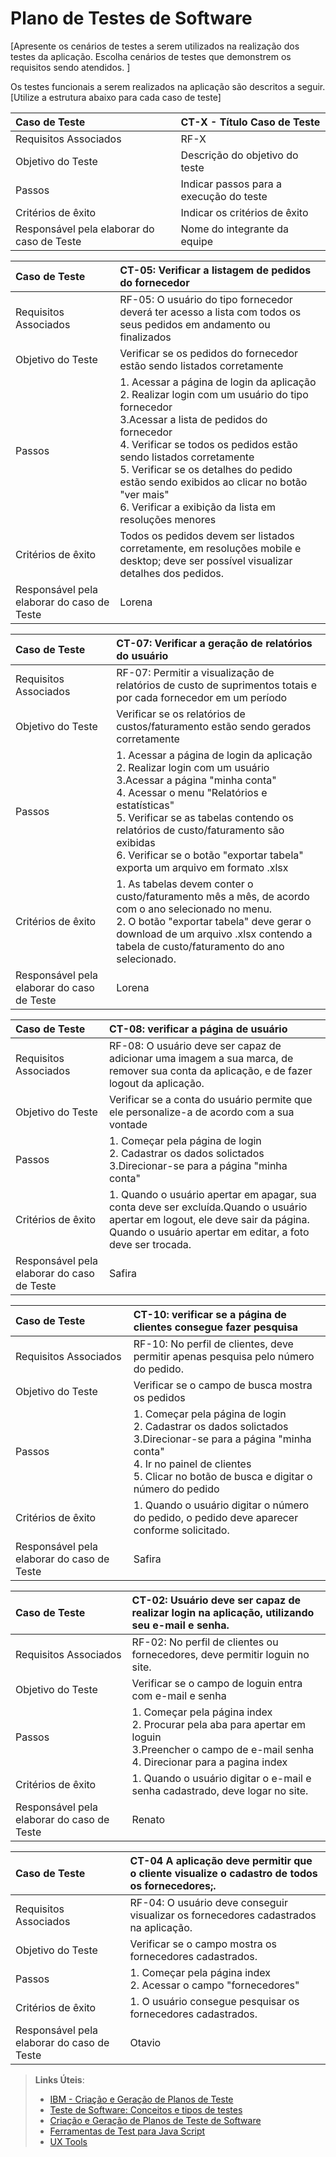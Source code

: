 # Plano de Testes de Software

[Apresente os cenários de testes a serem utilizados na realização dos testes da aplicação. Escolha cenários de testes que demonstrem os requisitos sendo atendidos. ]

Os testes funcionais a serem realizados na aplicação são descritos a seguir. [Utilize a estrutura abaixo para cada caso de teste]

|Caso de Teste    | CT-X - Título Caso de Teste |
|:---|:---|
| Requisitos Associados | RF-X |
| Objetivo do Teste | Descrição do objetivo do teste |
| Passos | Indicar passos para a execução do teste |
| Critérios de êxito | Indicar os critérios de êxito  |
| Responsável pela elaborar do caso de Teste | Nome do integrante da equipe |


|Caso de Teste    | CT-05: Verificar a listagem de pedidos do fornecedor |
|:---|:---|
| Requisitos Associados | RF-05:	O usuário do tipo fornecedor deverá ter acesso a lista com todos os seus pedidos em andamento ou finalizados |
| Objetivo do Teste | Verificar se os pedidos do fornecedor estão sendo listados corretamente |
| Passos | 1. Acessar a página de login da aplicação<br/> 2. Realizar login com um usuário do tipo fornecedor<br/> 3.Acessar a lista de pedidos do fornecedor<br/> 4. Verificar se todos os pedidos estão sendo listados corretamente<br/> 5. Verificar se os detalhes do pedido estão sendo exibidos ao clicar no botão "ver mais"<br/> 6. Verificar a exibição da lista em resoluções menores|
| Critérios de êxito | Todos os pedidos devem ser listados corretamente, em resoluções mobile e desktop; deve ser possível visualizar detalhes dos pedidos.  |
| Responsável pela elaborar do caso de Teste | Lorena |

|Caso de Teste    | CT-07: Verificar a geração de relatórios do usuário |
|:---|:---|
| Requisitos Associados | RF-07:	Permitir a visualização de relatórios de custo de suprimentos totais e por cada fornecedor em um período |
| Objetivo do Teste | Verificar se os relatórios de custos/faturamento estão sendo gerados corretamente |
| Passos | 1. Acessar a página de login da aplicação<br/> 2. Realizar login com um usuário<br/> 3.Acessar a página "minha conta"<br/> 4. Acessar o menu "Relatórios e estatísticas"<br/> 5. Verificar se as tabelas contendo os relatórios de custo/faturamento são exibidas<br/> 6. Verificar se o botão "exportar tabela" exporta um arquivo em formato .xlsx|
| Critérios de êxito | 1. As tabelas devem conter o custo/faturamento mês a mês, de acordo com o ano selecionado no menu.<br/> 2. O botão "exportar tabela" deve gerar o download de um arquivo .xlsx contendo a tabela de custo/faturamento do ano selecionado.  |
| Responsável pela elaborar do caso de Teste | Lorena |

|Caso de Teste    | CT-08: verificar a página de usuário|
|:---|:---|
| Requisitos Associados | RF-08:	O usuário deve ser capaz de adicionar uma imagem a sua marca, de remover sua conta da aplicação, e de fazer logout da aplicação. |
| Objetivo do Teste | Verificar se a conta do usuário permite que ele personalize-a de acordo com a sua vontade |
| Passos | 1. Começar pela página de login<br/> 2. Cadastrar os dados solictados <br/> 3.Direcionar-se para a página "minha conta"<br/> 
| Critérios de êxito | 1. Quando o usuário apertar em apagar, sua conta deve ser excluída.Quando o usuário apertar em logout, ele deve sair da página. Quando o usuário apertar em editar, a foto deve ser trocada.  
| Responsável pela elaborar do caso de Teste | Safira |

|Caso de Teste    | CT-10: verificar se a página de clientes consegue fazer pesquisa|
|:---|:---|
| Requisitos Associados | RF-10:	No perfil de clientes, deve permitir apenas pesquisa pelo número do pedido. |
| Objetivo do Teste | Verificar se o campo de busca mostra os pedidos |
| Passos | 1. Começar pela página de login<br/> 2. Cadastrar os dados solictados <br/> 3.Direcionar-se para a página "minha conta"<br/>  4. Ir no painel de clientes <br/>  5. Clicar no botão de busca e digitar o número do pedido <br/>
| Critérios de êxito | 1. Quando o usuário digitar o número do pedido, o pedido deve aparecer conforme solicitado.  
| Responsável pela elaborar do caso de Teste | Safira |

 |Caso de Teste    | CT-02: Usuário deve ser capaz de realizar login na aplicação, utilizando seu e-mail e senha.
|:---|:---|
| Requisitos Associados | RF-02:	No perfil de clientes ou fornecedores, deve permitir loguin no site. |
| Objetivo do Teste | Verificar se o campo de loguin entra com e-mail e senha |
| Passos | 1. Começar pela página index<br/> 2. Procurar pela aba para apertar em loguin <br/> 3.Preencher o campo de e-mail senha<br/>  4. Direcionar para a pagina index <br/>  
| Critérios de êxito | 1. Quando o usuário digitar o e-mail e senha cadastrado, deve logar no site.  
| Responsável pela elaborar do caso de Teste | Renato |

 |Caso de Teste    | CT-04 A aplicação deve permitir que o cliente visualize o cadastro de todos os fornecedores;.
|:---|:---|
| Requisitos Associados | RF-04:	O usuário deve conseguir visualizar os fornecedores cadastrados na aplicação. |
| Objetivo do Teste | Verificar se o campo mostra os fornecedores cadastrados. |
| Passos | 1. Começar pela página index<br/> 2. Acessar o campo "fornecedores" <br/> 
| Critérios de êxito | 1. O usuário consegue pesquisar os fornecedores cadastrados.  
| Responsável pela elaborar do caso de Teste | Otavio |

> **Links Úteis**:
> - [IBM - Criação e Geração de Planos de Teste](https://www.ibm.com/developerworks/br/local/rational/criacao_geracao_planos_testes_software/index.html)
> -  [Teste de Software: Conceitos e tipos de testes](https://blog.onedaytesting.com.br/teste-de-software/)
> - [Criação e Geração de Planos de Teste de Software](https://www.ibm.com/developerworks/br/local/rational/criacao_geracao_planos_testes_software/index.html)
> - [Ferramentas de Test para Java Script](https://geekflare.com/javascript-unit-testing/)
> - [UX Tools](https://uxdesign.cc/ux-user-research-and-user-testing-tools-2d339d379dc7)
